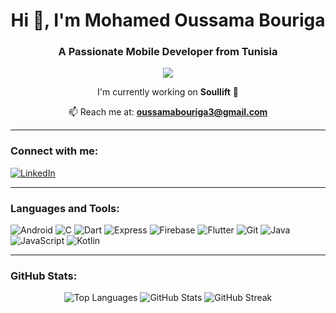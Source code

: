 <div align="center">

# Hi 👋, I'm Mohamed Oussama Bouriga

### A Passionate Mobile Developer from Tunisia

![](https://komarev.com/ghpvc/?username=oussamabouriga&color=0e75b6&style=flat-square)

I'm currently working on **Soullift** 🚀

📫 Reach me at: **[oussamabouriga3@gmail.com](mailto:oussamabouriga3@gmail.com)**

</div>

---

### Connect with me:
<p align="left">
  <a href="https://linkedin.com/in/oussama bouriga" target="_blank">
    <img src="https://img.shields.io/badge/-LinkedIn-%230077B5.svg?style=for-the-badge&logo=linkedin&logoColor=white" alt="LinkedIn">
  </a>
</p>

---

### Languages and Tools:

<div align="left">
  <img src="https://img.shields.io/badge/Android-3DDC84?style=for-the-badge&logo=android&logoColor=white" alt="Android">
  <img src="https://img.shields.io/badge/C-00599C?style=for-the-badge&logo=c&logoColor=white" alt="C">
  <img src="https://img.shields.io/badge/Dart-0175C2?style=for-the-badge&logo=dart&logoColor=white" alt="Dart">
  <img src="https://img.shields.io/badge/Express.js-404D59?style=for-the-badge" alt="Express">
  <img src="https://img.shields.io/badge/Firebase-FFCA28?style=for-the-badge&logo=firebase&logoColor=white" alt="Firebase">
  <img src="https://img.shields.io/badge/Flutter-02569B?style=for-the-badge&logo=flutter&logoColor=white" alt="Flutter">
  <img src="https://img.shields.io/badge/Git-F05032?style=for-the-badge&logo=git&logoColor=white" alt="Git">
  <img src="https://img.shields.io/badge/Java-007396?style=for-the-badge&logo=java&logoColor=white" alt="Java">
  <img src="https://img.shields.io/badge/JavaScript-F7DF1E?style=for-the-badge&logo=javascript&logoColor=black" alt="JavaScript">
  <img src="https://img.shields.io/badge/Kotlin-0095D5?style=for-the-badge&logo=kotlin&logoColor=white" alt="Kotlin">
  <!-- Add more badges as needed -->
</div>

---

### GitHub Stats:

<div align="center">
  <img src="https://github-readme-stats.vercel.app/api/top-langs?username=oussamabouriga&show_icons=true&locale=en&layout=compact" alt="Top Languages">
  <img src="https://github-readme-stats.vercel.app/api?username=oussamabouriga&show_icons=true&locale=en" alt="GitHub Stats">
  <img src="https://github-readme-streak-stats.herokuapp.com/?user=oussamabouriga" alt="GitHub Streak">
</div>


